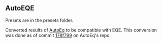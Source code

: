 ## AutoEQE

Presets are in the presets folder.

Converted results of [AutoEq](https://github.com/jaakkopasanen/AutoEq) to be compatible with EQE. This conversion was done as of commit [178f799](https://github.com/jaakkopasanen/AutoEq/tree/178f799e06b52edbd84a67f3f1de0c6185cbd8aa) on AutoEq's repo.

